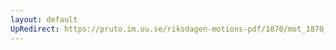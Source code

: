 ```yaml
---
layout: default
UpRedirect: https://pruto.im.uu.se/riksdagen-motions-pdf/1870/mot_1870__ak__178.pdf
---
```

